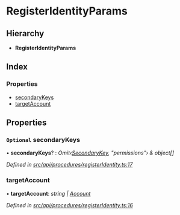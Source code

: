 # RegisterIdentityParams

## Hierarchy

* **RegisterIdentityParams**

## Index

### Properties

* [secondaryKeys](registeridentityparams.md#optional-secondarykeys)
* [targetAccount](registeridentityparams.md#targetaccount)

## Properties

### `Optional` secondaryKeys

• **secondaryKeys**? : _Omit‹_[_SecondaryKey_](secondarykey.md)_, "permissions"› & object\[\]_

_Defined in_ [_src/api/procedures/registerIdentity.ts:17_](https://github.com/PolymathNetwork/polymesh-sdk/blob/56921667/src/api/procedures/registerIdentity.ts#L17)

### targetAccount

• **targetAccount**: _string \|_ [_Account_](../classes/account.md)

_Defined in_ [_src/api/procedures/registerIdentity.ts:16_](https://github.com/PolymathNetwork/polymesh-sdk/blob/56921667/src/api/procedures/registerIdentity.ts#L16)

